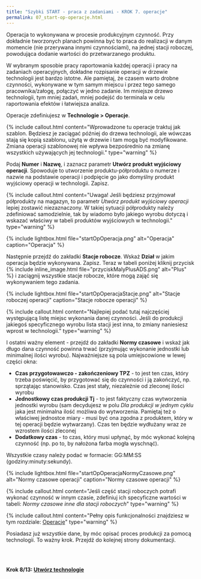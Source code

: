 ```yaml
---
title: "Szybki START - praca z zadaniami - KROK 7. operacje"
permalink: 07_start-op-operacje.html 
---
```


Operacja to wykonywana w procesie produkcyjnym czynność. Przy dokładnie tworzonych planach powinna być to praca do realizacji w danym momencie (nie przerywana innymi czynnościami), na jednej stacji roboczej, powodująca dodanie wartości do przetwarzanego produktu. 

W wybranym sposobie pracy raportowania każdej operacji i pracy na zadaniach operacyjnych, dokładne rozpisanie operacji w drzewie technologii jest bardzo istotne. Ale pamiętaj, że czasem warto drobne czynności, wykonywane w tym samym miejscu i przez tego samego pracownika/załogę, połączyć w jedno zadanie. Im mniejsze drzewo technologii, tym mniej zadań, mniej podejść do terminala w celu raportowania efektów i łatwiejsza analiza.

Operacje zdefiniujesz w **Technologie > Operacje**. 

{% include callout.html content="Wprowadzone tu operacje traktuj jak szablon. Będziesz je zaciągać później do drzewa technologii, ale wówczas stają się kopią szablonu, użytą w drzewie i tam mogą być modyfikowane. Zmiana operacji szablonowej nie wpływa bezpośrednio na zmianę wszystkich używających jej technologii." type="warning" %}

Podaj **Numer** i **Nazwę**, i zaznacz parametr **Utwórz produkt wyjściowy operacji**. Spowoduje to utworzenie produktu-półproduktu o numerze i nazwie na podstawie operacji i podpięcie go jako domyślny produkt wyjściowy operacji w technologii. Zapisz.

{% include callout.html content="Uwaga! Jeśli będziesz przyjmował półprodukty na magazyn, to parametr *Utwórz produkt wyjściowy operacji* lepiej zostawić niezaznaczony. W takiej sytuacji półprodukty należy zdefiniować samodzielnie, tak by wiadomo było jakiego wyrobu dotyczą i wskazać właściwy w tabeli produktów wyjściowych w technologii." type="warning" %}

{% include lightbox.html file="startOpOperacja.png" alt="Operacja" caption="Operacja" %}

Następnie przejdź do zakładki **Stacje robocze**. Wskaż **Dział** w jakim operacja będzie wykonywana. Zapisz. Teraz w tabeli poniżej kliknij przycisk {% include inline_image.html file="przyciskMalyPlusADS.png" alt="Plus" %} i zaciągnij wszystkie stacje robocze, które mogą zająć się wykonywaniem tego zadania.

{% include lightbox.html file="startOpOperacjaStacje.png" alt="Stacje roboczej operacji" caption="Stacje robocze operacji" %}

{% include callout.html content="Najlepiej podać tutaj najczęściej występującą listę miejsc wykonania danej czynności. Jeśli do produkcji jakiegoś specyficznego wyrobu lista stacji jest inna, to zmiany naniesiesz wprost w technologii." type="warning" %}

I ostatni ważny element - przejdź do zakładki **Normy czasowe** i wskaż jak długo dana czynność powinna trwać (przyjmując wykonanie jednostki lub minimalnej ilości wyrobu). Najważniejsze są pola umiejscowione w lewej części okna:
- **Czas przygotowawczo - zakończeniowy TPZ** - to jest ten czas, który trzeba poświęcić, by przygotować się do czynności i ją zakończyć, np. sprzątając stanowisko. Czas jest stały, niezależnie od zleconej ilości wyrobu
- **Jednostkowy czas produkcji Tj** - to jest faktyczny czas wytworzenia jednostki wyrobu (sam decydujesz w polu _Dla produkcji w jednym cyklu_ jaka jest minimalna ilość możliwa do wytworzenia. Pamiętaj też o właściwej jednostce miary - musi być ona zgodna z produktem, który w tej operacji będzie wytwarzany). Czas ten będzie wydłużany wraz ze wzrostem ilości zleconej
- **Dodatkowy czas** - to czas, który musi upłynąć, by móc wykonać kolejną czynność (np. po to, by nałożona farba mogła wyschnąć).

Wszystkie czasy należy podać w formacie: GG:MM:SS (godziny:minuty:sekundy).

{% include lightbox.html file="startOpOperacjaNormyCzasowe.png" alt="Normy czasowe operacji" caption="Normy czasowe operacji" %}

{% include callout.html content="Jeśli część stacji roboczych potrafi wykonać czynność w innym czasie, zdefiniuj ich specyficzne wartości w tabeli: *Normy czasowe inne dla stacji roboczych*" type="warning" %}

{% include callout.html content="Pełny opis funkcjonalności znajdziesz w tym rozdziale: [Operacje](/operacje)" type="warning" %}

Posiadasz już wszystkie dane, by móc opisać proces produkcji za pomocą technologii. To ważny krok. Przejdź do kolejnej strony dokumentacji. 

<br/>
<br/>

**Krok 8/13: [Utwórz technologie](/08_start-op-technologie)**